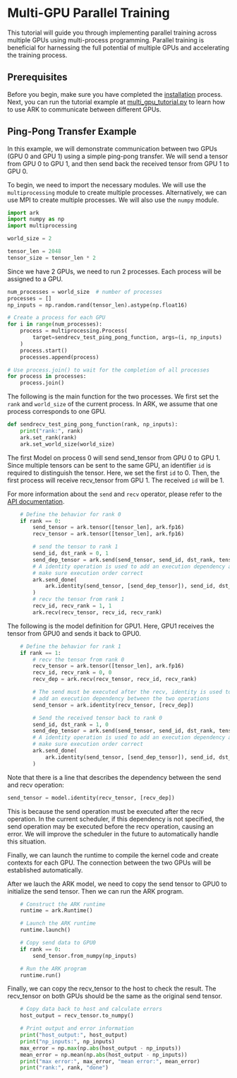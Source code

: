 # Multi-GPU Parallel Training

This tutorial will guide you through implementing parallel training across multiple GPUs using multi-process programming. Parallel training is beneficial for harnessing the full potential of multiple GPUs and accelerating the training process.

## Prerequisites

Before you begin, make sure you have completed the [installation](./install.md) process. Next, you can run the tutorial example at [multi_gpu_tutorial.py](../examples/tutorial/multi_gpu_tutorial.py) to learn how to use ARK to communicate between different GPUs.

## Ping-Pong Transfer Example

In this example, we will demonstrate communication between two GPUs (GPU 0 and GPU 1) using a simple ping-pong transfer. We will send a tensor from GPU 0 to GPU 1, and then send back the received tensor from GPU 1 to GPU 0.

To begin, we need to import the necessary modules. We will use the `multiprocessing` module to create multiple processes. Alternatively, we can use MPI to create multiple processes. We will also use the `numpy` module.

```python
import ark
import numpy as np
import multiprocessing

world_size = 2

tensor_len = 2048
tensor_size = tensor_len * 2
```

Since we have 2 GPUs, we need to run 2 processes. Each process will be assigned to a GPU. 

```python
num_processes = world_size  # number of processes
processes = []
np_inputs = np.random.rand(tensor_len).astype(np.float16)

# Create a process for each GPU  
for i in range(num_processes):
    process = multiprocessing.Process(
        target=sendrecv_test_ping_pong_function, args=(i, np_inputs)
    )
    process.start()
    processes.append(process)

# Use process.join() to wait for the completion of all processes
for process in processes:
    process.join()
```

The following is the main function for the two processes. We first set the `rank` and `world_size` of the current process. In ARK, we assume that one process corresponds to one GPU. 



```python
def sendrecv_test_ping_pong_function(rank, np_inputs):
    print("rank:", rank)
    ark.set_rank(rank)
    ark.set_world_size(world_size)
```


The first Model on process 0 will send send_tensor from GPU 0 to GPU 1. Since multiple tensors can be sent to the same GPU, an identifier `id` is required to distinguish the tensor. Here, we set the first `id` to 0. Then, the first process will receive recv_tensor from GPU 1. The received `id` will be 1.

For more information about the `send` and `recv` operator, please refer to the [API documentation](../docs/api.md).

```python
    # Define the behavior for rank 0
    if rank == 0:
        send_tensor = ark.tensor([tensor_len], ark.fp16)
        recv_tensor = ark.tensor([tensor_len], ark.fp16)

        # send the tensor to rank 1
        send_id, dst_rank = 0, 1
        send_dep_tensor = ark.send(send_tensor, send_id, dst_rank, tensor_size)
        # A identity operation is used to add an execution dependency and
        # make sure execution order correct
        ark.send_done(
            ark.identity(send_tensor, [send_dep_tensor]), send_id, dst_rank
        )
        # recv the tensor from rank 1
        recv_id, recv_rank = 1, 1
        ark.recv(recv_tensor, recv_id, recv_rank)
```

The following is the model definition for GPU1. Here, GPU1 receives the tensor from GPU0 and sends it back to GPU0.

```python
    # Define the behavior for rank 1
    if rank == 1:
        # recv the tensor from rank 0
        recv_tensor = ark.tensor([tensor_len], ark.fp16)
        recv_id, recv_rank = 0, 0
        recv_dep = ark.recv(recv_tensor, recv_id, recv_rank)

        # The send must be executed after the recv, identity is used to
        # add an execution dependency between the two operations
        send_tensor = ark.identity(recv_tensor, [recv_dep])

        # Send the received tensor back to rank 0
        send_id, dst_rank = 1, 0
        send_dep_tensor = ark.send(send_tensor, send_id, dst_rank, tensor_size)
        # A identity operation is used to add an execution dependency and
        # make sure execution order correct
        ark.send_done(
            ark.identity(send_tensor, [send_dep_tensor]), send_id, dst_rank
        )
```

Note that there is a line that describes the dependency between the send and recv operation:

```python
send_tensor = model.identity(recv_tensor, [recv_dep])
```

This is because the send operation must be executed after the recv operation. In the current scheduler, if this dependency is not specified, the send operation may be executed before the recv operation, causing an error. We will improve the scheduler in the future to automatically handle this situation.
    
Finally, we can launch the runtime to compile the kernel code and create contexts for each GPU. The connection between the two GPUs will be established automatically.

After we lauch the ARK model, we need to copy the send tensor to GPU0 to initialize the send tensor. Then we can run the ARK program.

```python
    # Construct the ARK runtime
    runtime = ark.Runtime()

    # Launch the ARK runtime
    runtime.launch()

    # Copy send data to GPU0
    if rank == 0:
        send_tensor.from_numpy(np_inputs)

    # Run the ARK program
    runtime.run()
```

Finally, we can copy the recv_tensor to the host to check the result. The recv_tensor on both GPUs should be the same as the original send tensor.

```python
    # Copy data back to host and calculate errors
    host_output = recv_tensor.to_numpy()

    # Print output and error information
    print("host_output:", host_output)
    print("np_inputs:", np_inputs)
    max_error = np.max(np.abs(host_output - np_inputs))
    mean_error = np.mean(np.abs(host_output - np_inputs))
    print("max error:", max_error, "mean error:", mean_error)
    print("rank:", rank, "done")
```
